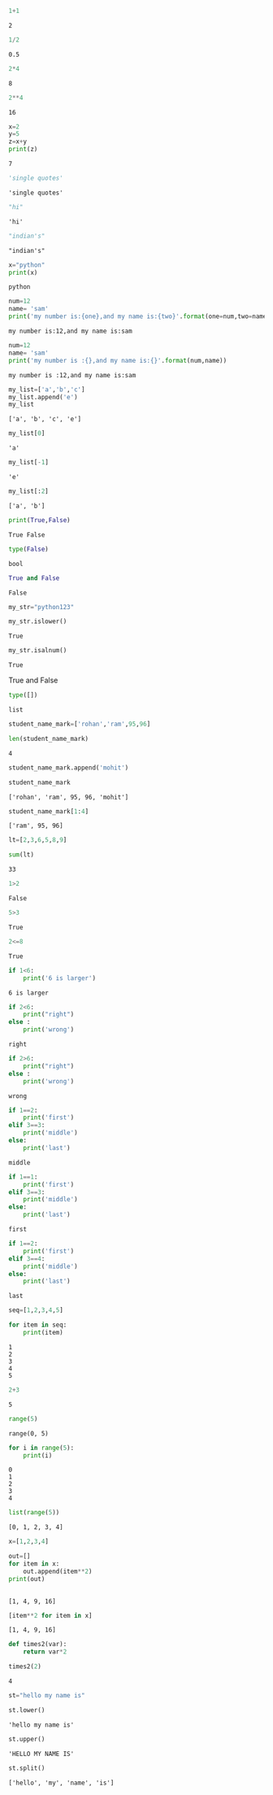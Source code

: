 ```python
1+1

```




    2




```python
1/2
```




    0.5




```python
2*4
```




    8




```python
2**4
```




    16




```python
x=2
y=5
z=x+y
print(z)

```

    7
    


```python
'single quotes'
```




    'single quotes'




```python
"hi"
```




    'hi'




```python
"indian's"
```




    "indian's"




```python
x="python"
print(x)
```

    python
    


```python
num=12
name= 'sam'
print('my number is:{one},and my name is:{two}'.format(one=num,two=name))

```

    my number is:12,and my name is:sam
    


```python
num=12
name= 'sam'
print('my number is :{},and my name is:{}'.format(num,name))

```

    my number is :12,and my name is:sam
    


```python
my_list=['a','b','c']
my_list.append('e')
my_list
```




    ['a', 'b', 'c', 'e']




```python
my_list[0]

```




    'a'




```python
my_list[-1]

```




    'e'




```python
my_list[:2]
```




    ['a', 'b']




```python
print(True,False)

```

    True False
    


```python
type(False)
```




    bool




```python
True and False
```




    False




```python
my_str="python123"
```


```python
my_str.islower()
```




    True




```python
my_str.isalnum()

```




    True



 True and False


```python
type([])
```




    list




```python
student_name_mark=['rohan','ram',95,96]
```


```python
len(student_name_mark)
```




    4




```python
student_name_mark.append('mohit')
```


```python
student_name_mark
```




    ['rohan', 'ram', 95, 96, 'mohit']




```python
student_name_mark[1:4]
```




    ['ram', 95, 96]




```python
lt=[2,3,6,5,8,9]
```


```python
sum(lt)
```




    33




```python
1>2
```




    False




```python
5>3
```




    True




```python
2<=8
```




    True




```python
if 1<6:
    print('6 is larger')
```

    6 is larger
    


```python
if 2<6:
    print("right")
else :
    print('wrong')
```

    right
    


```python
if 2>6:
    print("right")
else :
    print('wrong')
```

    wrong
    


```python
if 1==2:
    print('first')
elif 3==3:
    print('middle')
else:
    print('last')
```

    middle
    


```python
if 1==1:
    print('first')
elif 3==3:
    print('middle')
else:
    print('last')
```

    first
    


```python
if 1==2:
    print('first')
elif 3==4:
    print('middle')
else:
    print('last')
```

    last
    


```python
seq=[1,2,3,4,5]
```


```python
for item in seq:
    print(item)
```

    1
    2
    3
    4
    5
    


```python
2+3
```




    5




```python
range(5)
```




    range(0, 5)




```python
for i in range(5):
    print(i)
```

    0
    1
    2
    3
    4
    


```python
list(range(5))
```




    [0, 1, 2, 3, 4]




```python
x=[1,2,3,4]
```


```python
out=[]
for item in x:
    out.append(item**2)
print(out)    
    
```

    [1, 4, 9, 16]
    


```python
[item**2 for item in x]
```




    [1, 4, 9, 16]




```python
def times2(var):
    return var*2
```


```python
times2(2)
```




    4




```python
st="hello my name is"
```


```python
st.lower()
```




    'hello my name is'




```python
st.upper()
```




    'HELLO MY NAME IS'




```python
st.split()
```




    ['hello', 'my', 'name', 'is']



